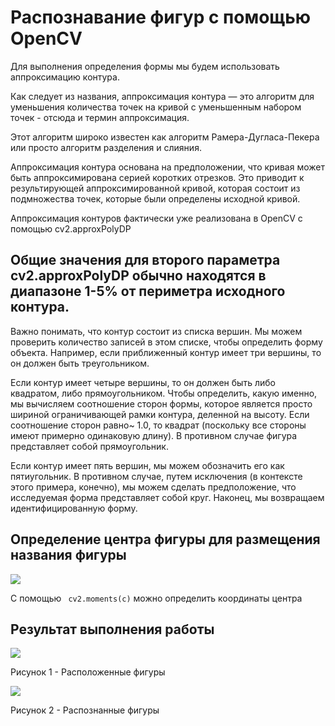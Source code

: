 # Распознавание фигур с помощью OpenCV

Для выполнения определения формы мы будем использовать аппроксимацию контура.


Как следует из названия, аппроксимация контура — это алгоритм для уменьшения
количества точек на кривой с уменьшенным набором точек - отсюда и термин
аппроксимация.

Этот алгоритм широко известен как алгоритм Рамера-Дугласа-Пекера или просто
алгоритм разделения и слияния.

Аппроксимация контура основана на предположении, что кривая может быть
аппроксимирована серией коротких отрезков. Это приводит к результирующей
аппроксимированной кривой, которая состоит из подмножества точек, которые были
определены исходной кривой.

Аппроксимация контуров фактически уже реализована в OpenCV с помощью
cv2.approxPolyDP

Общие значения для второго параметра cv2.approxPolyDP обычно находятся
в диапазоне 1-5% от периметра исходного контура.
---
Важно понимать, что контур состоит из списка вершин. Мы можем проверить
количество записей в этом списке, чтобы определить форму объекта.
Например, если приближенный контур имеет три вершины, то он должен
быть треугольником.

Если контур имеет четыре вершины, то он должен быть либо квадратом,
либо прямоугольником. Чтобы определить, какую именно, мы вычисляем
соотношение сторон формы, которое является просто шириной
ограничивающей рамки контура, деленной на высоту. Если соотношение
сторон равно~ 1.0, то квадрат (поскольку все стороны имеют примерно
одинаковую длину). В противном случае фигура представляет собой
прямоугольник.

Если контур имеет пять вершин, мы можем обозначить его
как пятиугольник.
В противном случае, путем исключения (в контексте этого примера, конечно),
мы можем сделать предположение, что исследуемая форма представляет
собой круг.
Наконец, мы возвращаем идентифицированную форму.

## Определение центра фигуры для размещения названия фигуры
![](https://github.com/IMNJL/Intellectual_systems/lab2/images_for_readme/img.png)

С помощью ``` cv2.moments(c)``` можно определить координаты центра

## Результат выполнения работы

![](https://github.com/IMNJL/Intellectual_systems/lab2/images_for_readme/img_1.png)

Рисунок 1 - Расположенные фигуры

![](https://github.com/IMNJL/Intellectual_systems/lab2/images_for_readme/img_2.png)

Рисунок 2 - Распознанные фигуры